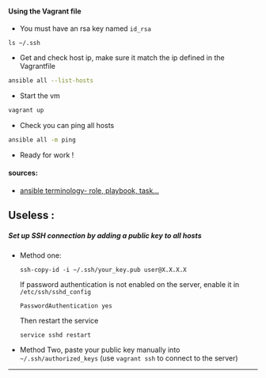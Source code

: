 #### Using the Vagrant file

- You must have an rsa key named `id_rsa`
```
ls ~/.ssh
```
- Get and check host ip, make sure it match the ip defined in the Vagrantfile
```sh
ansible all --list-hosts
```
- Start the vm
```sh
vagrant up
```
- Check you can ping all hosts
```sh
ansible all -m ping
```
- Ready for work !


#### sources:

- [ansible terminology- role, playbook, task...](https://stackoverflow.com/a/46105500/5374043)

## Useless :
##### Set up SSH connection by adding a public key to all hosts
- Method one:
    ```shell
    ssh-copy-id -i ~/.ssh/your_key.pub user@X.X.X.X
    ```
    If password authentication is not enabled on the server, enable it in ` /etc/ssh/sshd_config` 
    ```
    PasswordAuthentication yes
    ```
    Then restart the service
    ```
    service sshd restart
    ```
- Method Two, paste your public key manually into `~/.ssh/authorized_keys` (use `vagrant ssh` to connect to the server)
---